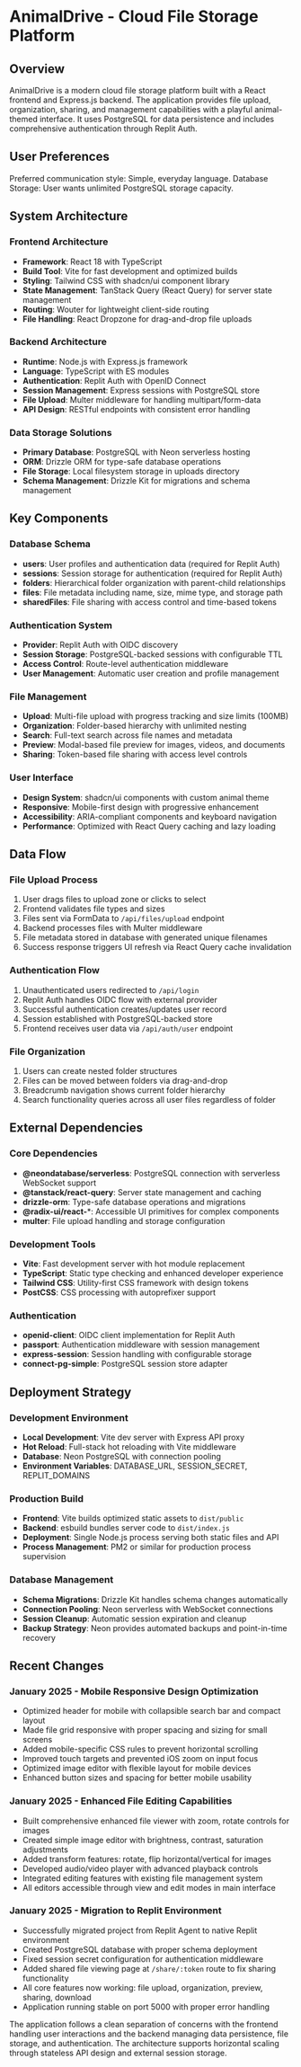 # AnimalDrive - Cloud File Storage Platform

## Overview

AnimalDrive is a modern cloud file storage platform built with a React frontend and Express.js backend. The application provides file upload, organization, sharing, and management capabilities with a playful animal-themed interface. It uses PostgreSQL for data persistence and includes comprehensive authentication through Replit Auth.

## User Preferences

Preferred communication style: Simple, everyday language.
Database Storage: User wants unlimited PostgreSQL storage capacity.

## System Architecture

### Frontend Architecture
- **Framework**: React 18 with TypeScript
- **Build Tool**: Vite for fast development and optimized builds
- **Styling**: Tailwind CSS with shadcn/ui component library
- **State Management**: TanStack Query (React Query) for server state management
- **Routing**: Wouter for lightweight client-side routing
- **File Handling**: React Dropzone for drag-and-drop file uploads

### Backend Architecture
- **Runtime**: Node.js with Express.js framework
- **Language**: TypeScript with ES modules
- **Authentication**: Replit Auth with OpenID Connect
- **Session Management**: Express sessions with PostgreSQL store
- **File Upload**: Multer middleware for handling multipart/form-data
- **API Design**: RESTful endpoints with consistent error handling

### Data Storage Solutions
- **Primary Database**: PostgreSQL with Neon serverless hosting
- **ORM**: Drizzle ORM for type-safe database operations
- **File Storage**: Local filesystem storage in uploads directory
- **Schema Management**: Drizzle Kit for migrations and schema management

## Key Components

### Database Schema
- **users**: User profiles and authentication data (required for Replit Auth)
- **sessions**: Session storage for authentication (required for Replit Auth)
- **folders**: Hierarchical folder organization with parent-child relationships
- **files**: File metadata including name, size, mime type, and storage path
- **sharedFiles**: File sharing with access control and time-based tokens

### Authentication System
- **Provider**: Replit Auth with OIDC discovery
- **Session Storage**: PostgreSQL-backed sessions with configurable TTL
- **Access Control**: Route-level authentication middleware
- **User Management**: Automatic user creation and profile management

### File Management
- **Upload**: Multi-file upload with progress tracking and size limits (100MB)
- **Organization**: Folder-based hierarchy with unlimited nesting
- **Search**: Full-text search across file names and metadata
- **Preview**: Modal-based file preview for images, videos, and documents
- **Sharing**: Token-based file sharing with access level controls

### User Interface
- **Design System**: shadcn/ui components with custom animal theme
- **Responsive**: Mobile-first design with progressive enhancement
- **Accessibility**: ARIA-compliant components and keyboard navigation
- **Performance**: Optimized with React Query caching and lazy loading

## Data Flow

### File Upload Process
1. User drags files to upload zone or clicks to select
2. Frontend validates file types and sizes
3. Files sent via FormData to `/api/files/upload` endpoint
4. Backend processes files with Multer middleware
5. File metadata stored in database with generated unique filenames
6. Success response triggers UI refresh via React Query cache invalidation

### Authentication Flow
1. Unauthenticated users redirected to `/api/login`
2. Replit Auth handles OIDC flow with external provider
3. Successful authentication creates/updates user record
4. Session established with PostgreSQL-backed store
5. Frontend receives user data via `/api/auth/user` endpoint

### File Organization
1. Users can create nested folder structures
2. Files can be moved between folders via drag-and-drop
3. Breadcrumb navigation shows current folder hierarchy
4. Search functionality queries across all user files regardless of folder

## External Dependencies

### Core Dependencies
- **@neondatabase/serverless**: PostgreSQL connection with serverless WebSocket support
- **@tanstack/react-query**: Server state management and caching
- **drizzle-orm**: Type-safe database operations and migrations
- **@radix-ui/react-***: Accessible UI primitives for complex components
- **multer**: File upload handling and storage configuration

### Development Tools
- **Vite**: Fast development server with hot module replacement
- **TypeScript**: Static type checking and enhanced developer experience
- **Tailwind CSS**: Utility-first CSS framework with design tokens
- **PostCSS**: CSS processing with autoprefixer support

### Authentication
- **openid-client**: OIDC client implementation for Replit Auth
- **passport**: Authentication middleware with session management
- **express-session**: Session handling with configurable storage
- **connect-pg-simple**: PostgreSQL session store adapter

## Deployment Strategy

### Development Environment
- **Local Development**: Vite dev server with Express API proxy
- **Hot Reload**: Full-stack hot reloading with Vite middleware
- **Database**: Neon PostgreSQL with connection pooling
- **Environment Variables**: DATABASE_URL, SESSION_SECRET, REPLIT_DOMAINS

### Production Build
- **Frontend**: Vite builds optimized static assets to `dist/public`
- **Backend**: esbuild bundles server code to `dist/index.js`
- **Deployment**: Single Node.js process serving both static files and API
- **Process Management**: PM2 or similar for production process supervision

### Database Management
- **Schema Migrations**: Drizzle Kit handles schema changes automatically
- **Connection Pooling**: Neon serverless with WebSocket connections
- **Session Cleanup**: Automatic session expiration and cleanup
- **Backup Strategy**: Neon provides automated backups and point-in-time recovery

## Recent Changes

### January 2025 - Mobile Responsive Design Optimization
- Optimized header for mobile with collapsible search bar and compact layout
- Made file grid responsive with proper spacing and sizing for small screens
- Added mobile-specific CSS rules to prevent horizontal scrolling
- Improved touch targets and prevented iOS zoom on input focus
- Optimized image editor with flexible layout for mobile devices
- Enhanced button sizes and spacing for better mobile usability

### January 2025 - Enhanced File Editing Capabilities
- Built comprehensive enhanced file viewer with zoom, rotate controls for images
- Created simple image editor with brightness, contrast, saturation adjustments
- Added transform features: rotate, flip horizontal/vertical for images
- Developed audio/video player with advanced playback controls
- Integrated editing features with existing file management system
- All editors accessible through view and edit modes in main interface

### January 2025 - Migration to Replit Environment  
- Successfully migrated project from Replit Agent to native Replit environment
- Created PostgreSQL database with proper schema deployment  
- Fixed session secret configuration for authentication middleware
- Added shared file viewing page at `/share/:token` route to fix sharing functionality
- All core features now working: file upload, organization, preview, sharing, download
- Application running stable on port 5000 with proper error handling

The application follows a clean separation of concerns with the frontend handling user interactions and the backend managing data persistence, file storage, and authentication. The architecture supports horizontal scaling through stateless API design and external session storage.